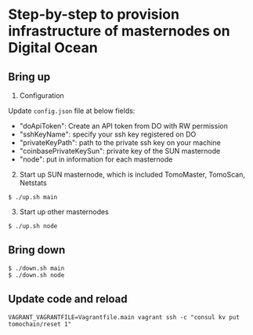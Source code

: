 # Step-by-step to provision infrastructure of masternodes on Digital Ocean

## Bring up

1. Configuration

Update `config.json` file at below fields:

- "doApiToken": Create an API token from DO with RW permission
- "sshKeyName": specify your ssh key registered on DO
- "privateKeyPath": path to the private ssh key on your machine
- "coinbasePrivateKeySun": private key of the SUN masternode
- "node": put in information for each masternode

2. Start up SUN masternode, which is included TomoMaster, TomoScan, Netstats

```
$ ./up.sh main
```

3. Start up other masternodes

```
$ ./up.sh node
```

## Bring down

```
$ ./down.sh main
$ ./down.sh node
```

## Update code and reload
```
VAGRANT_VAGRANTFILE=Vagrantfile.main vagrant ssh -c "consul kv put tomochain/reset 1"
```

